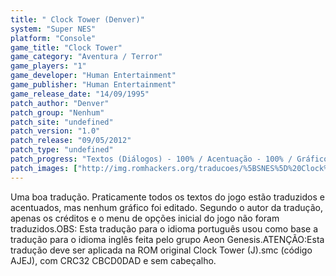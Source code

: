 ```yaml
---
title: " Clock Tower (Denver)"
system: "Super NES"
platform: "Console"
game_title: "Clock Tower"
game_category: "Aventura / Terror"
game_players: "1"
game_developer: "Human Entertainment"
game_publisher: "Human Entertainment"
game_release_date: "14/09/1995"
patch_author: "Denver"
patch_group: "Nenhum"
patch_site: "undefined"
patch_version: "1.0"
patch_release: "09/05/2012"
patch_type: "undefined"
patch_progress: "Textos (Diálogos) - 100% / Acentuação - 100% / Gráficos - 0%"
patch_images: ["http://img.romhackers.org/traducoes/%5BSNES%5D%20Clock%20Tower%20-%20Denver%20-%201.png","http://img.romhackers.org/traducoes/%5BSNES%5D%20Clock%20Tower%20-%20Denver%20-%202.png","http://img.romhackers.org/traducoes/%5BSNES%5D%20Clock%20Tower%20-%20Denver%20-%203.png"]
---
```

Uma boa tradução. Praticamente todos os textos do jogo estão traduzidos e acentuados, mas nenhum gráfico foi editado. Segundo o autor da tradução, apenas os créditos e o menu de opções inicial do jogo não foram traduzidos.OBS: Esta tradução para o idioma português usou como base a tradução para o idioma inglês feita pelo grupo Aeon Genesis.ATENÇÃO:Esta tradução deve ser aplicada na ROM original Clock Tower (J).smc (código AJEJ), com CRC32 CBCD0DAD e sem cabeçalho.